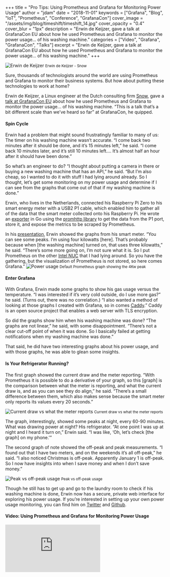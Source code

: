 +++
title = "Pro Tips: Using Prometheus and Grafana for Monitoring Power Usage"
author = "jdam"
date = "2018-11-01"
keywords = ["Grafana", "Blog", "IoT", "Prometheus", "Conference", "GrafanaCon"]
cover_image = "/assets/img/blog/timeshift/timeshift_14.jpg"
cover_opacity = "0.4"
cover_blur = "1px"
description = "Erwin de Keijzer, gave a talk at GrafanaCon EU about how he used Prometheus and Grafana to monitor the power usage… of his washing machine."
categories = ["Video", "Grafana", "GrafanaCon", "Talks"]
excerpt = "Erwin de Keijzer, gave a talk at GrafanaCon EU about how he used Prometheus and Grafana to monitor the power usage… of his washing machine."
+++

![Erwin de Keijzer](/assets/img/blog/erwin_de_keijzer.jpg)
<small>Erwin de Keijzer - Snow</small>


Sure, thousands of technologists around the world are using Prometheus and Grafana to monitor their business systems. But how about putting these technologies to work at home?

Erwin de Keijzer, a Linux engineer at the Dutch consulting firm [Snow](https://snow.nl/), gave a [talk at GrafanaCon EU](https://www.youtube.com/watch?v=wtna51BLYMc) about how he used Prometheus and Grafana to monitor the power usage… of his washing machine. “This is a talk that’s a bit different scale than we’ve heard so far” at GrafanaCon, he quipped.

#### Spin Cycle

Erwin had a problem that might sound frustratingly familiar to many of us: The timer on his washing machine wasn’t accurate. “I come back two minutes after it should be done, and it’s 15 minutes left,” he said. “I come back 10 minutes later, and it’s still 10 minutes left…. It’s almost half an hour after it should have been done.”

So what’s an engineer to do? “I thought about putting a camera in there or buying a new washing machine that has an API,” he said. “But I’m also cheap, so I wanted to do it with stuff I had lying around already. So I thought, let’s get some monitoring on my power usage and determine if I can see from the graphs that come out of that if my washing machine is done.”

Erwin, who lives in the Netherlands, connected his Raspberry Pi Zero to his smart energy meter with a USB2 P1 cable, which enabled him to gather all of the data that the smart meter collected onto his Raspberry Pi. He wrote an [exporter](https://github.com/gnur/prometheus-p1-exporter) in Go using the [promhttp library](https://github.com/prometheus/client_golang) to get the data from the P1 port, store it, and expose the metrics to be scraped by Prometheus. 

In his [presentation](https://www.grafanacon.org/2018/presentations/Erwin_de_Keijzer.pdf), Erwin showed the graphs from his smart meter. “You can see some peaks. I’m using four kilowatts [here]. That’s probably because when [the washing machine] turned on, that uses three kilowatts,” he said. “There’s some more going on, I’m not sure what it is. So I put Prometheus on the other [Intel NUC](https://www.intel.com/content/www/us/en/products/boards-kits/nuc.html) that I had lying around. So you have the gathering, but the visualization of Prometheus is not stored, so here comes Grafana.”
![Power usage](/assets/img/blog/4_kw_peak.jpg)
<small>Default Prometheus graph showing the 4Kw peak</small>

#### Enter Grafana

With Grafana, Erwin made some graphs to show his gas usage versus the temperature. “I was interested if it’s very cold outside, do I use more gas?” he said. (Turns out, there was no correlation.) “I also wanted a method of looking at those graphs I created with Grafana, so in comes [Caddy](https://caddyserver.com/).” Caddy is an open source project that enables a web server with TLS encryption.

So did the graphs show him when his washing machine was done? “The graphs are not linear,” he said, with some disappointment. “There’s not a clear cut-off point of when it was done. So I basically failed at getting notifications when my washing machine was done.”

That said, he did have two interesting graphs about his power usage, and with those graphs, he was able to glean some insights. 

#### Is Your Refrigerator Running?

The first graph showed the current draw and the meter reporting. “With Prometheus it is possible to do a derivative of your graph, so this [graph] is the comparison between what the meter is reporting, and what the current draw is, and as you can see they do align,” he said. “There’s a small difference between them, which also makes sense because the smart meter only reports its values every 20 seconds.”

![Current draw vs what the meter reports](/assets/img/blog/current_vs_report.jpg)
<small>Current draw vs what the meter reports</small>

The graph, interestingly, showed some peaks at night, every 60-90 minutes. What was drawing power at night? His refrigerator. “At one point I was up at night and I heard it turn on,” Erwin said. “I was like, ‘Oh, let’s check [the graph] on my phone.’”

The second graph of note showed the off-peak and peak measurements. “I found out that I have two meters, and on the weekends it’s all off-peak,” he said. “I also noticed Christmas is off-peak. Apparently January 1 is off-peak. So I now have insights into when I save money and when I don’t save money.”

![Peak vs off-peak usage](/assets/img/blog/peak_vs_off-peak.jpg)
<small>Peak vs off-peak usage</small>

Though he still has to get up and go to the laundry room to check if his washing machine is done, Erwin now has a secure, private web interface for exploring his power usage. If you’re interested in setting up your own power usage monitoring, you can find him on [Twitter](https://twitter.com/erwindekeijzer) and [Github](https://github.com/gnur).

#### Video: Using Prometheus and Grafana for Monitoring Power Usage
<div class="video-wrapper">
	<iframe src="https://www.youtube.com/embed/wtna51BLYMc" frameborder="0" allow="autoplay; encrypted-media" allowfullscreen></iframe>
</div>

